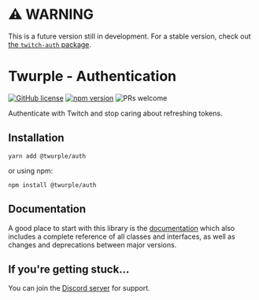 # ⚠ WARNING

This is a future version still in development. For a stable version, check out [the `twitch-auth` package](https://www.npmjs.com/package/twitch-auth).

# Twurple - Authentication

[![GitHub license](https://img.shields.io/badge/license-MIT-blue.svg)](https://github.com/twurple/twurple/blob/main/LICENSE)
[![npm version](https://img.shields.io/npm/v/@twurple/auth.svg?style=flat)](https://www.npmjs.com/package/@twurple/auth)
![PRs welcome](https://img.shields.io/badge/PRs-welcome-brightgreen.svg)

Authenticate with Twitch and stop caring about refreshing tokens.

## Installation

	yarn add @twurple/auth

or using npm:

	npm install @twurple/auth

## Documentation

A good place to start with this library is the [documentation](https://twurple.js.org)
which also includes a complete reference of all classes and interfaces, as well as changes and deprecations between major versions.

## If you're getting stuck...

You can join the [Discord server](https://discord.gg/b9ZqMfz) for support.
